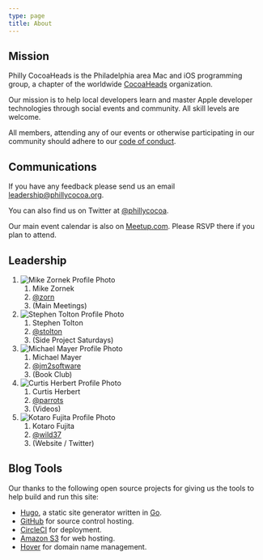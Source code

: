 ```yaml
---
type: page
title: About
---
```


## Mission

Philly CocoaHeads is the Philadelphia area Mac and iOS programming group, a chapter of the worldwide <a href="http://cocoaheads.org/">CocoaHeads</a> organization.

Our mission is to help local developers learn and master Apple developer technologies through social events and community. All skill levels are welcome.

All members, attending any of our events or otherwise participating in our community should adhere to our [code of conduct](/about/code-of-conduct).

## Communications

If you have any feedback please send us an email <leadership@phillycocoa.org>.

You can also find us on Twitter at [@phillycocoa](http://twitter.com/phillycocoa).

Our main event calendar is also on [Meetup.com](https://www.meetup.com/PhillyCocoaHeads/). Please RSVP there if you plan to attend.

## Leadership

<ol class="leadership">

<li>
  <img src="https://www.gravatar.com/avatar/68d48587fc806c2b35eb9ff0b7ad8115?s=150" alt="Mike Zornek Profile Photo">
  <ol class="info">
  <li class="name">Mike Zornek</li>
  <li class="twitter"><a href="http://twitter.com/zorn">@zorn</a></li>
  <li class="responsibilities">(Main Meetings)</li>
  </ol>
</li>

<li>
  <img src="https://www.gravatar.com/avatar/b05e7cfb32dbd2c3ed159a1ac1e15165?s=150" alt="Stephen Tolton Profile Photo">
  <ol class="info">
  <li class="name">Stephen Tolton</li>
  <li class="twitter"><a href="http://twitter.com/stolton">@stolton</a></li>
  <li class="responsibilities">(Side Project Saturdays)</li>
  </ol>
</li>

<li>
  <img src="https://www.gravatar.com/avatar/d745cdc85e6df10fd8691b06ff840e5f?s=150" alt="Michael Mayer Profile Photo">
  <ol class="info">
  <li class="name">Michael Mayer</li>
  <li class="twitter"><a href="http://twitter.com/jm2software">@jm2software</a></li>
  <li class="responsibilities">(Book Club)</li>
  </ol>
</li>

<li>
  <img src="https://www.gravatar.com/avatar/9b54e5324785eb939bcc8f15c724baf9?s=150" alt="Curtis Herbert Profile Photo">
  <ol class="info">
  <li class="name">Curtis Herbert</li>
  <li class="twitter"><a href="http://twitter.com/parrots">@parrots</a></li>
  <li class="responsibilities">(Videos)</li>
  </ol>
</li>

<li>
  <img src="https://www.gravatar.com/avatar/7aef4a1b4f67f1db1ff5ed28a7ac81ed?s=150" alt="Kotaro Fujita Profile Photo">
  <ol class="info">
  <li class="name">Kotaro Fujita</li>
  <li class="twitter"><a href="http://twitter.com/wild37">@wild37</a></li>
  <li class="responsibilities">(Website / Twitter)</li>
  </ol>
</li>

</ol>

## Blog Tools

Our thanks to the following open source projects for giving us the tools to help build and run this site:

* [Hugo](https://gohugo.io/), a static site generator written in [Go](https://golang.org/).
* [GitHub](https://github.com/) for source control hosting.
* [CircleCI](https://circleci.com/) for deployment.
* [Amazon S3](https://aws.amazon.com/s3/) for web hosting.
* [Hover](https://www.hover.com/) for domain name management.
